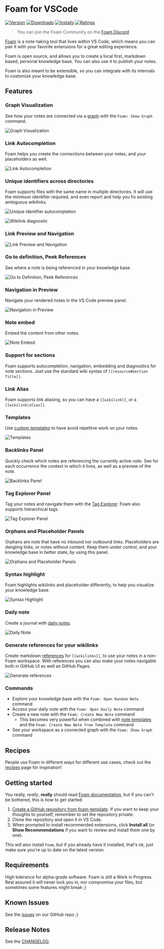 # Foam for VSCode

[![Version](https://vsmarketplacebadge.apphb.com/version/foam.foam-vscode.svg)](https://marketplace.visualstudio.com/items?itemName=foam.foam-vscode)
[![Downloads](https://img.shields.io/visual-studio-marketplace/d/foam.foam-vscode)](https://marketplace.visualstudio.com/items?itemName=foam.foam-vscode)
[![Installs](https://img.shields.io/visual-studio-marketplace/i/foam.foam-vscode)](https://marketplace.visualstudio.com/items?itemName=foam.foam-vscode)
[![Ratings](https://img.shields.io/visual-studio-marketplace/r/foam.foam-vscode)](https://marketplace.visualstudio.com/items?itemName=foam.foam-vscode)

> You can join the Foam Community on the [Foam Discord](https://foambubble.github.io/join-discord/e)

[Foam](https://foambubble.github.io/foam) is a note-taking tool that lives within VS Code, which means you can pair it with your favorite extensions for a great editing experience.

Foam is open source, and allows you to create a local first, markdown based, personal knowledge base. You can also use it to publish your notes.

Foam is also meant to be extensible, so you can integrate with its internals to customize your knowledge base.

## Features

### Graph Visualization

See how your notes are connected via a [graph](https://foambubble.github.io/foam/features/graph-visualisation) with the `Foam: Show Graph` command.

![Graph Visualization](https://github.com/foambubble/foam/raw/HEAD/./assets/screenshots/feature-show-graph.gif)

### Link Autocompletion

Foam helps you create the connections between your notes, and your placeholders as well.

![Link Autocompletion](https://github.com/foambubble/foam/raw/HEAD/./assets/screenshots/feature-link-autocompletion.gif)

### Unique identifiers across directories

Foam supports files with the same name in multiple directories.
It will use the minimum identifier required, and even report and help you fix existing ambiguous wikilinks.

![Unique identifier autocompletion](https://github.com/foambubble/foam/raw/HEAD/./assets/screenshots/feature-unique-wikilink-completion.gif)

![Wikilink diagnostic](https://github.com/foambubble/foam/raw/HEAD/./assets/screenshots/feature-wikilink-diagnostics.gif)

### Link Preview and Navigation

![Link Preview and Navigation](https://github.com/foambubble/foam/raw/HEAD/./assets/screenshots/feature-navigation.gif)

### Go to definition, Peek References

See where a note is being referenced in your knowledge base.

![Go to Definition, Peek References](https://github.com/foambubble/foam/raw/HEAD/./assets/screenshots/feature-definition-references.gif)

### Navigation in Preview

Navigate your rendered notes in the VS Code preview panel.

![Navigation in Preview](https://github.com/foambubble/foam/raw/HEAD/./assets/screenshots/feature-preview-navigation.gif)

### Note embed

Embed the content from other notes.

![Note Embed](https://github.com/foambubble/foam/raw/HEAD/./assets/screenshots/feature-note-embed.gif)

### Support for sections

Foam supports autocompletion, navigation, embedding and diagnostics for note sections.
Just use the standard wiki syntax of `[[resource#Section Title]]`.

### Link Alias

Foam supports link aliasing, so you can have a `[[wikilink]]`, or a `[[wikilink|alias]]`.

### Templates

Use [custom templates](https://foambubble.github.io/foam/features/note-templates) to have avoid repetitve work on your notes.

![Templates](https://github.com/foambubble/foam/raw/HEAD/./assets/screenshots/feature-templates.gif)

### Backlinks Panel

Quickly check which notes are referencing the currently active note.
See for each occurrence the context in which it lives, as well as a preview of the note.

![Backlinks Panel](https://github.com/foambubble/foam/raw/HEAD/./assets/screenshots/feature-backlinks-panel.gif)

### Tag Explorer Panel

Tag your notes and navigate them with the [Tag Explorer](https://foambubble.github.io/foam/features/tags).
Foam also supports hierarchical tags.

![Tag Explorer Panel](https://github.com/foambubble/foam/raw/HEAD/./assets/screenshots/feature-tags-panel.gif)

### Orphans and Placeholder Panels

Orphans are note that have no inbound nor outbound links. 
Placeholders are dangling links, or notes without content.
Keep them under control, and your knowledge base in better state, by using this panel.

![Orphans and Placeholder Panels](https://github.com/foambubble/foam/raw/HEAD/./assets/screenshots/feature-placeholder-orphan-panel.gif)

### Syntax highlight

Foam highlights wikilinks and placeholder differently, to help you visualize your knowledge base.

![Syntax Highlight](https://github.com/foambubble/foam/raw/HEAD/./assets/screenshots/feature-syntax-highlight.png)

### Daily note

Create a journal with [daily notes](https://foambubble.github.io/foam/features/daily-notes).

![Daily Note](https://github.com/foambubble/foam/raw/HEAD/./assets/screenshots/feature-daily-note.gif)

### Generate references for your wikilinks

Create markdown [references](https://foambubble.github.io/foam/features/link-reference-definitions) for `[[wikilinks]]`, to use your notes in a non-Foam workspace.
With references you can also make your notes navigable both in GitHub UI as well as GitHub Pages.

![Generate references](https://github.com/foambubble/foam/raw/HEAD/./assets/screenshots/feature-definitions-generation.gif)

### Commands

- Explore your knowledge base with the `Foam: Open Random Note` command
- Access your daily note with the `Foam: Open Daily Note` command
- Create a new note with the `Foam: Create New Note` command
  - This becomes very powerful when combined with [note templates](https://foambubble.github.io/foam/features/note-templates) and the `Foam: Create New Note from Template` command
- See your workspace as a connected graph with the `Foam: Show Graph` command

## Recipes

People use Foam in different ways for different use cases, check out the [recipes](https://foambubble.github.io/foam/recipes/recipes) page for inspiration!

## Getting started

You really, _really_, **really** should read [Foam documentation](https://foambubble.github.io/foam), but if you can't be bothered, this is how to get started:

1. [Create a GitHub repository from foam-template](https://github.com/foambubble/foam-template/generate). If you want to keep your thoughts to yourself, remember to set the repository private.
2. Clone the repository and open it in VS Code.
3. When prompted to install recommended extensions, click **Install all** (or **Show Recommendations** if you want to review and install them one by one).

This will also install `Foam`, but if you already have it installed, that's ok, just make sure you're up to date on the latest version.

## Requirements

High tolerance for alpha-grade software.
Foam is still a Work in Progress.
Rest assured it will never lock you in, nor compromise your files, but sometimes some features might break ;)

## Known Issues

See the [issues](https://github.com/foambubble/foam/issues/) on our GitHub repo ;)

## Release Notes

See the [CHANGELOG](https://github.com/foambubble/foam/blob/HEAD/CHANGELOG.md).
